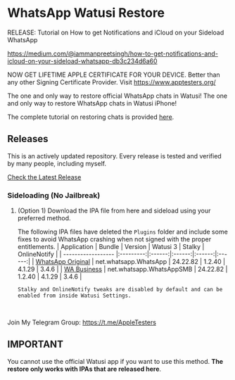 [original]: https://github.com/iammanpreetsingh/WhatsApp-Watusi-Restore/releases/download/v24.22.82/WhatsApp_24.22.82_Watusi_1.2.40_Stalky_4.1.29_OnlineNotify_3.4.6_@thisismanpreets_apptesters.org.ipa
[business]: https://github.com/iammanpreetsingh/WhatsApp-Watusi-Restore/releases/download/v24.22.82/WABusiness_24.22.82_Watusi_1.2.40_Stalky_4.1.29_OnlineNotify_3.4.6_@thisismanpreets_apptesters.ipa

# WhatsApp Watusi Restore

RELEASE: Tutorial on How to get Notifications and iCloud on your Sideload WhatsApp

https://medium.com/@iammanpreetsingh/how-to-get-notifications-and-icloud-on-your-sideload-whatsapp-db3c234d6a60

NOW GET LIFETIME APPLE CERTIFICATE FOR YOUR DEVICE. Better than any other Signing Certificate Provider.
Visit https://www.apptesters.org/

The one and only way to restore official WhatsApp chats in Watusi!
The one and only way to restore WhatsApp chats in Watusi iPhone!

The complete tutorial on restoring chats is provided [here](https://bit.ly/Watusi-Manpreet).


## Releases

This is an actively updated repository. Every release is tested and verified by many people, including myself.

[Check the Latest Release](https://github.com/iammanpreetsingh/WhatsApp-Watusi-Restore/releases/latest)

### Sideloading (No Jailbreak)

1. (Option 1) Download the IPA file from here and sideload using your preferred method.

    The following IPA files have deleted the `Plugins` folder and include some fixes to avoid WhatsApp crashing when not signed with the proper entitlements.
    | Application | Bundle | Version | Watusi 3 | Stalky | OnlineNotify |
    | ------------------ |:---------:|:------:|:------:|:------:|:------:|
    | [WhatsApp Original][original] | net.whatsapp.WhatsApp | 24.22.82 | 1.2.40 | 4.1.29 | 3.4.6 |
    | [WA Business][business] | net.whatsapp.WhatsAppSMB | 24.22.82 | 1.2.40 | 4.1.29 | 3.4.6 |

    `Stalky and OnlineNotify tweaks are disabled by default and can be enabled from inside Watusi Settings.`
    
&nbsp;

Join My Telegram Group: https://t.me/AppleTesters 


## IMPORTANT

You cannot use the official Watusi app if you want to use this method. **The restore only works with IPAs that are released here**. 
